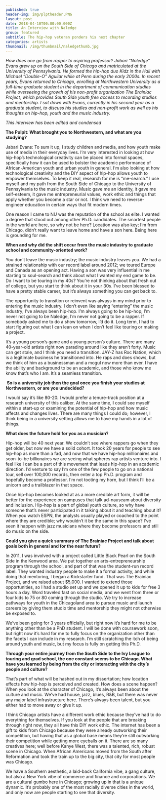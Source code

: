 ```yaml
---
published: true
header-img: img/plptheader.PNG
layout: post
date: 2018-04-10T00:00:00.000Z
title: An Interview with Naledge
group: featured
subtitle: The hip-hop veteran ponders his next chapter
categories: artists
thumbnail: /img/thumbnail/naledgethumb.jpg
---
```

<p><em>How does one go from rapper to aspiring professor? Jabari &ldquo;Naledge&rdquo; Evans grew up on the South Side of Chicago and matriculated at the University of Pennsylvania. He formed the hip-hop duo Kidz in the Hall with Michael &ldquo;Double-O&rdquo; Aguilar while at Penn during the early 2000s. In recent years, Evans returned to Chicago, enrolling at Northwestern University as a full-time graduate student in the department of communication studies while overseeing the growth of his non-profit organization The Brainiac Project, which provides South Side youth free access to recording studios and mentorship. I sat down with Evans, currently in his second year as a graduate student, to discuss his studies and non-profit work as well as his thoughts on hip-hop, youth and the music industry. &nbsp;</em></p>
<p><em>This interview has been edited and condensed</em></p>
<p><strong>The Pulpit: What brought you to Northwestern, and what are you studying?</strong></p>
<p>Jabari Evans: To sum it up, I study children and media, and how youth make use of media in their everyday lives. I&rsquo;m very interested in looking at how hip-hop&rsquo;s technological creativity can be placed into formal spaces, specifically how it can be used to bolster the academic performance of African-American youth and urban youth in general. I&rsquo;m also looking at how technological creativity and the DIY aspect of hip-hop allows youth to empower themselves. To keep it real, research for me is &ldquo;me-search.&rdquo; I use myself and my path from the South Side of Chicago to the University of Pennsylvania to the music industry. Music gave me an identity, it gave me self-esteem, it gave me entrepreneurial values, work ethic and things that apply whether you become a star or not. I think we need to reverse-engineer education in certain ways that fit modern times.</p>
<p>One reason I came to NU was the reputation of the school as elite. I wanted a degree that stood out among other Ph.D. candidates. The smartest people in the world are here, so why not be here? Location was also key; I&rsquo;m from Chicago, didn&rsquo;t really want to leave home and have a son here. Being here is grounding for me.&nbsp;</p>
<p><strong>When and why did the shift occur from the music industry to graduate school and community-oriented work?</strong></p>
<p>You don&rsquo;t leave the music industry; the music industry leaves you. We had a strained relationship with our record label around 2012; we toured Europe and Canada as an opening act. Having a son was very influential in me starting to soul-search and think about what I wanted my end game to be. Do I want to be touring in my 40s? You&rsquo;re not thinking about that fresh out of college, but you start to think about it in your 30s. I&rsquo;ve been blessed to have a pretty stable career, but it&rsquo;s always something you can get back to.&nbsp;</p>
<p>The opportunity to transition or reinvent was always in my mind prior to entering the music industry. I don&rsquo;t even like saying &ldquo;entering&rdquo; the music industry; I&rsquo;ve always been hip-hop. I&rsquo;m always going to be hip-hop, I&rsquo;m never not going to be Naledge, I&rsquo;m never not going to be a rapper. If somebody asked me to do a show tomorrow, I&rsquo;d do it. Long term, I had to start figuring out what I can lean on when I don&rsquo;t feel like touring or making a project.</p>
<p>It&rsquo;s a young person&rsquo;s game and a young person&rsquo;s culture. There are many 40-year-old artists right now parading around like they aren&rsquo;t forty. Music can get stale, and I think you need a transition. JAY-Z has Roc Nation, which is a legitimate business he transitioned into. He raps and does shows, but we think of him as a businessman and a mogul now more than ever. I have the ability and background to be an academic, and those who know me know that&rsquo;s who I am. It&rsquo;s a seamless transition.</p>
<p>&nbsp;<strong>So is a university job then the goal once you finish your studies at Northwestern, or are you undecided?</strong></p>
<p>I would say it&rsquo;s like 80-20. I would prefer a tenure-track position at a research university of this caliber. At the same time, I could see myself within a start-up or examining the potential of hip-hop and how music affects and changes lives. There are many things I could do; however, I think being in a university setting allows me to have my hands in a lot of things.</p>
<p><strong>What does the future hold for you as a musician?</strong></p>
<p>Hip-hop will be 40 next year. We couldn&rsquo;t see where rappers go when they get older, but now we have a solid cohort. It took 20 years for people to see hip-hop as more than a fad, and now that we have hip-hop millionaires and soon-to-be billionaires we are seeing what spheres rap artists venture into. I feel like I can be a part of this movement that leads hip-hop in an academic direction. I&rsquo;d venture to say I&rsquo;m one of the few people to go on a national tour, sell over 100,000 records, then enter a top Ph.D. program and hopefully become a professor. I&rsquo;m not tooting my horn, but I think I&rsquo;ll be a unicorn and a trailblazer in that space.</p>
<p>Once hip-hop becomes looked at as a more credible art form, it will be better for the experience on campuses that talk ad-nauseam about diversity and inclusion. Hip-hop is a part of global youth culture, so why have someone that&rsquo;s never participated in it talking about it and teaching about it? When you watch ESPN, the analysts usually played or coached to the point where they are credible; why wouldn&rsquo;t it be the same in this space? I&rsquo;ve seen it happen with jazz musicians where they become professors and still do music on the side.</p>
<p><strong>Could you give a quick summary of The Brainiac Project and talk about goals both in general and for the near future?</strong>&nbsp;</p>
<p>In 2011, I was involved with a project called Little Black Pearl on the South Side in the Kenwood area. We put together an arts-entrepreneurship program through the school, and part of that was the student-run record label. They wanted industry people to make it a formal activity, and while doing that mentoring, I began a Kickstarter fund. That was The Brainiac Project, and we raised about $5,000. I wanted to extend those opportunities, so I had a studio set up and we opened it up to kids for free 3 hours a day. Word traveled fast on social media, and we went from three or four kids to 75 or 80 coming through the studio. We try to increase pathways for youth in the Chicagoland area to pursue music and launch careers by giving them studio time and mentorship they might not otherwise be exposed to.</p>
<p>We&rsquo;ve been going for 3 years officially, but right now it&rsquo;s hard for me to be anything other than be a PhD student. I will be done with coursework soon, but right now it&rsquo;s hard for me to fully focus on the organization other than the facets I can include in my research. I&rsquo;m still scratching the itch of being around youth and music, but my focus is fully on getting this Ph.D.</p>
<p><strong>Through your entire journey from the South Side to the Ivy League to touring and grad school, the one constant seems to be Chicago. What have you learned by being from the city or interacting with the city&rsquo;s people and culture?</strong></p>
<p>That&rsquo;s part of what will be hashed out in my dissertation; how location effects how hip-hop is perceived and created. How does a scene happen? When you look at the character of Chicago, it&rsquo;s always been about the culture and music. We&rsquo;ve had house, jazz, blues, R&amp;B, but there was never any major label infrastructure here. There&rsquo;s always been talent, but you either had to move away or give it up.</p>
<p>I think Chicago artists have a different work ethic because they&rsquo;ve had to do everything for themselves. If you look at the people that are breaking through right now, they all have this DIY work ethic. The internet has been a gift to kids from Chicago because they were already outworking their competition, but having that as a global base means they&rsquo;re still outworking their competition while getting more eyeballs on it. There are so many creatives here; well before Kanye West, there was a talented, rich, robust scene in Chicago. When African Americans moved from the South after Reformation and took the train up to the big city, that city for most people was Chicago.</p>
<p>We have a Southern aesthetic, a laid-back California vibe, a gang culture, but also a New York vibe of commerce and finance and corporations. We are a cultural gumbo here in Chicago; growing up in that is a unique dynamic. It&rsquo;s probably one of the most racially diverse cities in the world, and only now are people starting to see that diversity.</p>
